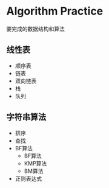 # Algorithm Practice 

要完成的数据结构和算法

## 线性表

* 顺序表
* 链表
* 双向链表
* 栈
* 队列

## 字符串算法
* 排序
* 查找
* BF算法
    * BF算法  
    * KMP算法  
    * BM算法
* 正则表达式